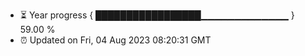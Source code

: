 - ⏳ Year progress { █████████████████▁▁▁▁▁▁▁▁▁▁▁▁▁ } 59.00 %
- ⏰ Updated on Fri, 04 Aug 2023 08:20:31 GMT

